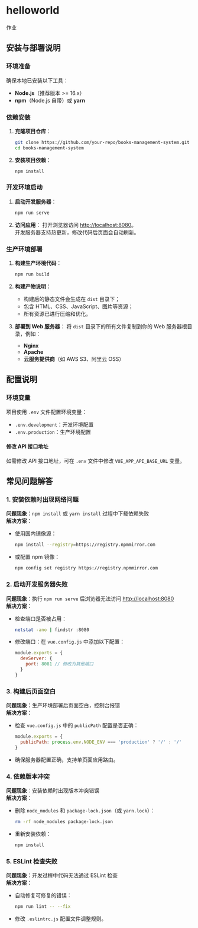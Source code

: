 # helloworld
作业

## 安装与部署说明

### 环境准备
确保本地已安装以下工具：
- **Node.js**（推荐版本 >= 16.x）
- **npm**（Node.js 自带）或 **yarn**

### 依赖安装
1. **克隆项目仓库**：
   ```bash
   git clone https://github.com/your-repo/books-management-system.git
   cd books-management-system
   ```

2. **安装项目依赖**：
   ```bash
   npm install
   ```

### 开发环境启动
1. **启动开发服务器**：
   ```bash
   npm run serve
   ```

2. **访问应用**：
   打开浏览器访问 [http://localhost:8080](http://localhost:8080)。  
   开发服务器支持热更新，修改代码后页面会自动刷新。

### 生产环境部署
1. **构建生产环境代码**：
   ```bash
   npm run build
   ```

2. **构建产物说明**：
   - 构建后的静态文件会生成在 `dist` 目录下；
   - 包含 HTML、CSS、JavaScript、图片等资源；
   - 所有资源已进行压缩和优化。

3. **部署到 Web 服务器**：
   将 `dist` 目录下的所有文件复制到你的 Web 服务器根目录，例如：
   - **Nginx**
   - **Apache**
   - **云服务提供商**（如 AWS S3、阿里云 OSS）

## 配置说明

### 环境变量
项目使用 `.env` 文件配置环境变量：
- `.env.development`：开发环境配置
- `.env.production`：生产环境配置

#### 修改 API 接口地址
如需修改 API 接口地址，可在 `.env` 文件中修改 `VUE_APP_API_BASE_URL` 变量。

## 常见问题解答

### 1. 安装依赖时出现网络问题
**问题现象**：`npm install` 或 `yarn install` 过程中下载依赖失败  
**解决方案**：
- 使用国内镜像源：
  ```bash
  npm install --registry=https://registry.npmmirror.com
  ```
- 或配置 npm 镜像：
  ```bash
  npm config set registry https://registry.npmmirror.com
  ```

### 2. 启动开发服务器失败
**问题现象**：执行 `npm run serve` 后浏览器无法访问 [http://localhost:8080](http://localhost:8080)  
**解决方案**：
- 检查端口是否被占用：
  ```bash
  netstat -ano | findstr :8080
  ```
- 修改端口：在 `vue.config.js` 中添加以下配置：
  ```javascript
  module.exports = {
    devServer: {
      port: 8081 // 修改为其他端口
    }
  }
  ```

### 3. 构建后页面空白
**问题现象**：生产环境部署后页面空白，控制台报错  
**解决方案**：
- 检查 `vue.config.js` 中的 `publicPath` 配置是否正确：
  ```javascript
  module.exports = {
    publicPath: process.env.NODE_ENV === 'production' ? '/' : '/'
  }
  ```
- 确保服务器配置正确，支持单页面应用路由。

### 4. 依赖版本冲突
**问题现象**：安装依赖时出现版本冲突错误  
**解决方案**：
- 删除 `node_modules` 和 `package-lock.json`（或 `yarn.lock`）：
  ```bash
  rm -rf node_modules package-lock.json
  ```
- 重新安装依赖：
  ```bash
  npm install
  ```

### 5. ESLint 检查失败
**问题现象**：开发过程中代码无法通过 ESLint 检查  
**解决方案**：
- 自动修复可修复的错误：
  ```bash
  npm run lint -- --fix
  ```
- 修改 `.eslintrc.js` 配置文件调整规则。